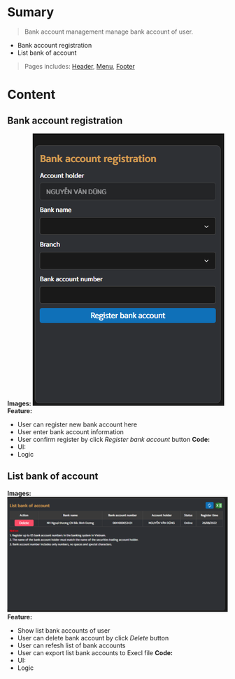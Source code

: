 # Sumary
> Bank account management manage bank account of user.
- Bank account registration
- List bank of account
> Pages includes: [Header](../../Common%20UI/Header.md), [Menu](../../Common%20UI/Menu.md), [Footer](../../Common%20UI/Footer.md) 
# Content
## Bank account registration
**Images:**
![](images/Bank%20account%20registration.png)
**Feature:**
- User can register new bank account here
- User enter bank account information
- User confirm register by click *Register bank account* button
**Code:**
- UI:
- Logic
## List bank of account
**Images:**
![](images/List%20bank%20of%20account.png)
**Feature:**
- Show list bank accounts of user
- User can delete bank account by click *Delete* button
- User can refesh list of bank accounts
- User can export list bank accounts to Execl file
**Code:**
- UI:
- Logic